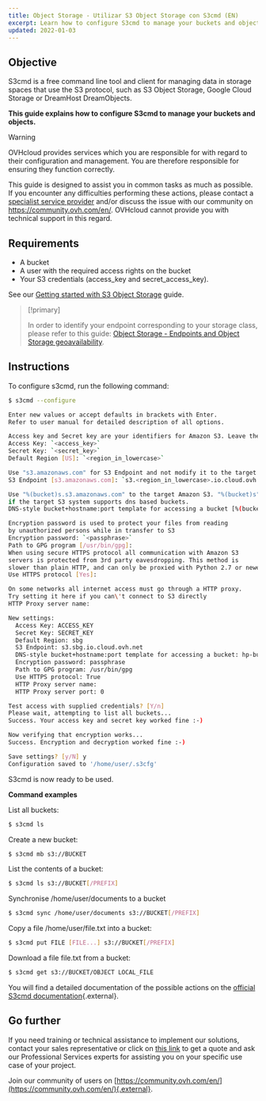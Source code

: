 ```yaml
---
title: Object Storage - Utilizar S3 Object Storage con S3cmd (EN)
excerpt: Learn how to configure S3cmd to manage your buckets and objects
updated: 2022-01-03
---
```


## Objective

S3cmd is a free command line tool and client for managing data in storage spaces that use the S3 protocol, such as S3 Object Storage, Google Cloud Storage or DreamHost DreamObjects.

**This guide explains how to configure S3cmd to manage your buckets and objects.**

> [!warning]
>
> OVHcloud provides services which you are responsible for with regard to their configuration and management. You are therefore responsible for ensuring they function correctly.
>
> This guide is designed to assist you in common tasks as much as possible. If you encounter any difficulties performing these actions, please contact a [specialist service provider](https://partner.ovhcloud.com/en/directory/) and/or discuss the issue with our community on <https://community.ovh.com/en/>. OVHcloud cannot provide you with technical support in this regard.
>

## Requirements

- A bucket
- A user with the required access rights on the bucket
- Your S3 credentials (access_key and secret_access_key).

See our [Getting started with S3 Object Storage](/pages/storage_and_backup/object_storage/s3_getting_started_with_object_storage) guide.

> [!primary]
>
> In order to identify your endpoint corresponding to your storage class, please refer to this guide: [Object Storage - Endpoints and Object Storage geoavailability](/pages/storage_and_backup/object_storage/s3_location).
>

## Instructions

To configure s3cmd, run the following command:

```bash
$ s3cmd --configure

Enter new values or accept defaults in brackets with Enter.
Refer to user manual for detailed description of all options.

Access key and Secret key are your identifiers for Amazon S3. Leave them empty for using the env variables.
Access Key: `<access_key>`
Secret Key: `<secret_key>`
Default Region [US]: `<region_in_lowercase>`

Use "s3.amazonaws.com" for S3 Endpoint and not modify it to the target Amazon S3.
S3 Endpoint [s3.amazonaws.com]: `s3.<region_in_lowercase>.io.cloud.ovh.net`

Use "%(bucket)s.s3.amazonaws.com" to the target Amazon S3. "%(bucket)s" and "%(location)s" vars can be used
if the target S3 system supports dns based buckets.
DNS-style bucket+hostname:port template for accessing a bucket [%(bucket)s.s3.amazonaws.com]: `<bucket>.s3.<region_in_lowercase>.io.cloud.ovh.net`

Encryption password is used to protect your files from reading
by unauthorized persons while in transfer to S3
Encryption password: `<passphrase>`      
Path to GPG program [/usr/bin/gpg]:
When using secure HTTPS protocol all communication with Amazon S3
servers is protected from 3rd party eavesdropping. This method is
slower than plain HTTP, and can only be proxied with Python 2.7 or newer
Use HTTPS protocol [Yes]:

On some networks all internet access must go through a HTTP proxy.
Try setting it here if you can\'t connect to S3 directly
HTTP Proxy server name:

New settings:
  Access Key: ACCESS_KEY
  Secret Key: SECRET_KEY
  Default Region: sbg
  S3 Endpoint: s3.sbg.io.cloud.ovh.net
  DNS-style bucket+hostname:port template for accessing a bucket: hp-bucket.s3.sbg.io.cloud.ovh.net
  Encryption password: passphrase
  Path to GPG program: /usr/bin/gpg
  Use HTTPS protocol: True
  HTTP Proxy server name:
  HTTP Proxy server port: 0

Test access with supplied credentials? [Y/n]
Please wait, attempting to list all buckets...
Success. Your access key and secret key worked fine :-)

Now verifying that encryption works...
Success. Encryption and decryption worked fine :-)

Save settings? [y/N] y
Configuration saved to '/home/user/.s3cfg'  
```

S3cmd is now ready to be used.

**Command examples**

List all buckets:

```bash
$ s3cmd ls
```

Create a new bucket:

```bash
$ s3cmd mb s3://BUCKET
```

List the contents of a bucket:

```bash
$ s3cmd ls s3://BUCKET[/PREFIX]
```

Synchronise /home/user/documents to a bucket
```bash
$ s3cmd sync /home/user/documents s3://BUCKET[/PREFIX]
```

Copy a file /home/user/file.txt into a bucket:

```bash
$ s3cmd put FILE [FILE...] s3://BUCKET[/PREFIX]
```

Download a file file.txt from a bucket:

```bash
$ s3cmd get s3://BUCKET/OBJECT LOCAL_FILE
```

You will find a detailed documentation of the possible actions on the [official S3cmd documentation](https://s3tools.org/usage){.external}.

## Go further

If you need training or technical assistance to implement our solutions, contact your sales representative or click on [this link](https://www.ovhcloud.com/es/professional-services/) to get a quote and ask our Professional Services experts for assisting you on your specific use case of your project.

Join our community of users on [https://community.ovh.com/en/](https://community.ovh.com/en/){.external}.
